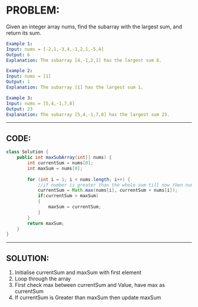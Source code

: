 # PROBLEM:
Given an integer array nums, find the 
subarray with the largest sum, and return its sum.

```yaml
Example 1:
Input: nums = [-2,1,-3,4,-1,2,1,-5,4]
Output: 6
Explanation: The subarray [4,-1,2,1] has the largest sum 6.

Example 2:
Input: nums = [1]
Output: 1
Explanation: The subarray [1] has the largest sum 1.

Example 3:
Input: nums = [5,4,-1,7,8]
Output: 23
Explanation: The subarray [5,4,-1,7,8] has the largest sum 23.
```

---

## CODE:
```java
class Solution {
    public int maxSubArray(int[] nums) {
        int currentSum = nums[0];
        int maxSum = nums[0];
        
        for (int i = 1; i < nums.length; i++) {
            //if number is greater than the whole sum till now then number is currentSum
            currentSum = Math.max(nums[i], currentSum + nums[i]);
            if(currentSum > maxSum)
            {
                maxSum = currentSum;
            }
        }
        return maxSum;
    }
}
```

---

## SOLUTION:
1. Initialise currentSum and maxSum with first element
2. Loop through the array
3. First check max between currentSum and Value, have max as currentSum
4. If currentSum is Greater than maxSum then update maxSum
